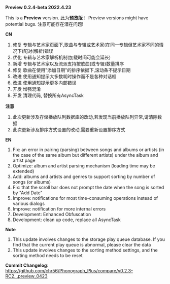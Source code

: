 **Preview 0.2.4-beta 2022.4.23**

This is a **Preview** version.
此为**预览版**！
Preview versions might have potential bugs.
注意可能存在潜在问题!

**CN**
1. 修复 专辑与艺术家页面下,歌曲与专辑或艺术家(在同一专辑但艺术家不同的情况下)配对(解析)错误
2. 优化 专辑与艺术家解析机制(加载时间可能会延长)
3. 新增 专辑与艺术家以及流派支持按歌曲(或专辑)数量排序
4. 修复 歌曲在使用"添加日期"的排序依据下,滚动条不提示日期
5. 改进 使用通知提示大多数耗时操作而不是各种对话框
6. 改进 使用通知提示更多内部错误
7. 开发 增强混淆
8. 开发 清理代码, 替换所有AsyncTask

**注意**
1. 此次更新涉及存储播放队列数据库的改动,若发现当前播放队列异常,请清除数据
2. 此次更新涉及排序方式设置的改动,需要重新设置排序方式



**EN**
1. Fix: an error in pairing (parsing) between songs and albums or artists (in the case of the same album but different artists) under the album and artist page
2. Optimize: album and artist parsing mechanism (loading time may be extended)
3. Add: albums and artists and genres to support sorting by number of songs (or albums)
4. Fix: that the scroll bar does not prompt the date when the song is sorted by "Add Date"
5. Improve: notifications for most time-consuming operations instead of various dialogs
6. Improve: notification for more internal errors
7. Development: Enhanced Obfuscation
8. Development: clean up code, replace all AsyncTask

**Note**
1. This update involves changes to the storage play queue database. If you find that the current play queue is abnormal, please clear the data
2. This update involves changes to the sorting method settings, and the sorting method needs to be reset

**Commit Changelog**: https://github.com/chr56/Phonograph_Plus/compare/v0.2.3-RC2...preview_0423